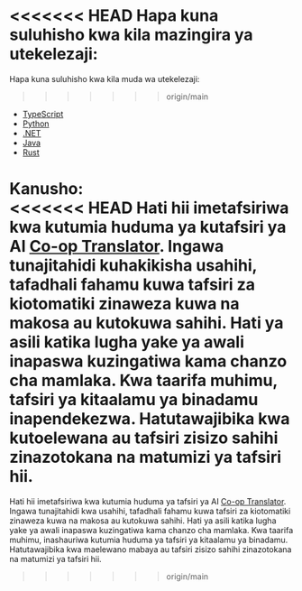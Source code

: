 <!--
CO_OP_TRANSLATOR_METADATA:
{
  "original_hash": "4d5e8e6f105e4f6e6953c0c14c99b394",
<<<<<<< HEAD
  "translation_date": "2025-08-18T19:09:15+00:00",
=======
  "translation_date": "2025-08-18T14:14:32+00:00",
>>>>>>> origin/main
  "source_file": "03-GettingStarted/02-client/solution/README.md",
  "language_code": "sw"
}
-->
<<<<<<< HEAD
Hapa kuna suluhisho kwa kila mazingira ya utekelezaji:
=======
Hapa kuna suluhisho kwa kila muda wa utekelezaji:
>>>>>>> origin/main

- [TypeScript](./typescript/README.md)
- [Python](./python/README.md)
- [.NET](../../../../../03-GettingStarted/02-client/solution/dotnet)
- [Java](./java/README.md)
- [Rust](../../../../../03-GettingStarted/02-client/solution/rust)

**Kanusho**:  
<<<<<<< HEAD
Hati hii imetafsiriwa kwa kutumia huduma ya kutafsiri ya AI [Co-op Translator](https://github.com/Azure/co-op-translator). Ingawa tunajitahidi kuhakikisha usahihi, tafadhali fahamu kuwa tafsiri za kiotomatiki zinaweza kuwa na makosa au kutokuwa sahihi. Hati ya asili katika lugha yake ya awali inapaswa kuzingatiwa kama chanzo cha mamlaka. Kwa taarifa muhimu, tafsiri ya kitaalamu ya binadamu inapendekezwa. Hatutawajibika kwa kutoelewana au tafsiri zisizo sahihi zinazotokana na matumizi ya tafsiri hii.
=======
Hati hii imetafsiriwa kwa kutumia huduma ya tafsiri ya AI [Co-op Translator](https://github.com/Azure/co-op-translator). Ingawa tunajitahidi kwa usahihi, tafadhali fahamu kuwa tafsiri za kiotomatiki zinaweza kuwa na makosa au kutokuwa sahihi. Hati ya asili katika lugha yake ya awali inapaswa kuzingatiwa kama chanzo cha mamlaka. Kwa taarifa muhimu, inashauriwa kutumia huduma ya tafsiri ya kitaalamu ya binadamu. Hatutawajibika kwa maelewano mabaya au tafsiri zisizo sahihi zinazotokana na matumizi ya tafsiri hii.
>>>>>>> origin/main
